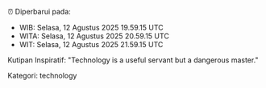 ⏰ Diperbarui pada:
- WIB: Selasa, 12 Agustus 2025 19.59.15 UTC
- WITA: Selasa, 12 Agustus 2025 20.59.15 UTC
- WIT: Selasa, 12 Agustus 2025 21.59.15 UTC

Kutipan Inspiratif:
"Technology is a useful servant but a dangerous master."


Kategori: technology

